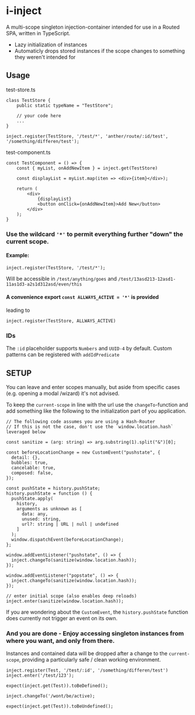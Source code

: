 # i-inject

A multi-scope singleton injection-container intended for use in a Routed SPA, written in TypeScript.

- Lazy initialization of instances
- Automaticly drops stored instances if the scope changes to something they weren't intended for

## Usage

test-store.ts

```
class TestStore {
    public static typeName = "TestStore";

    // your code here
    ...
}

inject.register(TestStore, '/test/*', 'anther/route/:id/test', '/something/differen/test');

```

test-component.ts

```
const TestComponent = () => {
    const { myList, onAddNewItem } = inject.get(TestStore)

    const displayList = myList.map(iten => <div>{item}</div>);

    return (
        <div>
            {displayList}
            <button onClick={onAddNewItem}>Add New</button>
        </div>
    );
}
```

### Use the wildcard `'*'` to permit everything further "down" the current scope.

#### Example:

```
inject.register(TestStore, '/test/*');
```

Will be accessible in `/test/anything/goes` and `/test/13asd213-12asd1-11as1d3-a2s1d312asd/even/this`

#### A convenience export `const ALLWAYS_ACTIVE = '*'` is provided

leading to

```
inject.register(TestStore, ALLWAYS_ACTIVE)
```

### IDs

The `:id` placeholder supports `Numbers` and `UUID-4` by default.
Custom patterns can be registered with `addIdPredicate`

## SETUP

You can leave and enter scopes manually, but aside from specific cases (e.g. opening a modal /wizard) it's not advised.

To keep the `current-scope` in line with the url use the `changeTo`-function and add something like the following to the initialization part of you application.

```
// The following code assumes you are using a Hash-Router
// If this is not the case, don't use the `window.location.hash` leveraged below

const sanitize = (arg: string) => arg.substring(1).split("&")[0];

const beforeLocationChange = new CustomEvent("pushstate", {
  detail: {},
  bubbles: true,
  cancelable: true,
  composed: false,
});

const pushState = history.pushState;
history.pushState = function () {
  pushState.apply(
    history,
    arguments as unknown as [
      data: any,
      unused: string,
      url?: string | URL | null | undefined
    ]
  );
  window.dispatchEvent(beforeLocationChange);
};

window.addEventListener("pushstate", () => {
  inject.changeTo(sanitize(window.location.hash));
});

window.addEventListener("popstate", () => {
  inject.changeTo(sanitize(window.location.hash));
});

// enter initial scope (also enables deep reloads)
inject.enter(sanitize(window.location.hash));
```

If you are wondering about the `CustomEvent`, the `history.pushState` function does currently not trigger an event on its own.

### And you are done - Enjoy accessing singleton instances from where you want, and only from there.

Instances and contained data will be dropped after a change to the `current-scope`, providing a particularly safe / clean working environment.

```
inject.register(Test, '/test/:id', '/something/differen/test')
inject.enter('/test/123');

expect(inject.get(Test)).toBeDefined();

inject.changeTo('/wont/be/active);

expect(inject.get(Test)).toBeUndefined();
```
